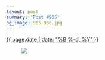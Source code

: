 ```yaml
---
layout: post
summary: 'Post #965'
og_image: 965-960.jpg
---
```


<p>
 <time>
  <a href="/965">
   {{ page.date | date: "%B %-d, %Y" }}
  </a>
 </time>
 <a href="/965">
  <figure data-taken="10/10/2019">
   <img sizes="(min-width: 700px) 50vw, calc(100vw - 2rem)" src="{{ site.assets_url }}/965-480.jpg" srcset="{{ site.assets_url }}/965-240.jpg 240w, {{ site.assets_url }}/965-480.jpg 480w, {{ site.assets_url }}/965-720.jpg 720w, {{ site.assets_url }}/965-960.jpg 960w"/>
  </figure>
 </a>
</p>
